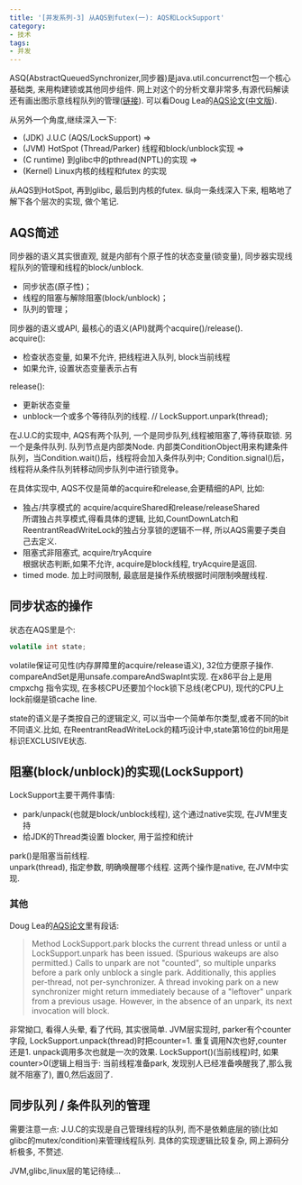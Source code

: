 ```yaml
---
title: '[并发系列-3] 从AQS到futex(一): AQS和LockSupport'
category:
- 技术
tags:
- 并发
---
```


ASQ(AbstractQueuedSynchronizer,同步器)是java.util.concurrenct包一个核心基础类, 来用构建锁或其他同步组件. 网上对这个的分析文章非常多,有源代码解读还有画出图示意线程队列的管理([链接](http://blog.csdn.net/javazejian/article/details/75043422)). 可以看Doug Lea的[AQS论文](http://gee.cs.oswego.edu/dl/papers/aqs.pdf)([中文版](http://ifeve.com/aqs-2/)).

从另外一个角度,继续深入一下:
* (JDK) J.U.C (AQS/LockSupport) =>
* (JVM) HotSpot (Thread/Parker) 线程和block/unblock实现 =>
* (C runtime) 到glibc中的pthread(NPTL)的实现 =>
* (Kernel) Linux内核的线程和futex 的实现

从AQS到HotSpot, 再到glibc, 最后到内核的futex. 纵向一条线深入下来, 粗略地了解下各个层次的实现, 做个笔记.
<!--more-->
## AQS简述
同步器的语义其实很直观, 就是内部有个原子性的状态变量(锁变量), 同步器实现线程队列的管理和线程的block/unblock.
* 同步状态(原子性)；
* 线程的阻塞与解除阻塞(block/unblock)；
* 队列的管理；

同步器的语义或API, 最核心的语义(API)就两个acquire()/release().  
acquire():
* 检查状态变量, 如果不允许, 把线程进入队列, block当前线程
* 如果允许, 设置状态变量表示占有

release():
* 更新状态变量
* unblock一个或多个等待队列的线程. // LockSupport.unpark(thread);

在J.U.C的实现中, AQS有两个队列, 一个是同步队列,线程被阻塞了,等待获取锁. 另一个是条件队列. 队列节点是内部类Node. 内部类ConditionObject用来构建条件队列，当Condition.wait()后，线程将会加入条件队列中; Condition.signal()后，线程将从条件队列转移动同步队列中进行锁竞争。

在具体实现中, AQS不仅是简单的acquire和release,会更精细的API, 比如:  
* 独占/共享模式的 acquire/acquireShared和release/releaseShared  
所谓独占共享模式,得看具体的逻辑, 比如,CountDownLatch和ReentrantReadWriteLock的独占分享锁的逻辑不一样, 所以AQS需要子类自己去定义.
* 阻塞式非阻塞式, acquire/tryAcquire  
根据状态判断,如果不允许, acquire是block线程, tryAcquire是返回.
*  timed mode.
加上时间限制, 最底层是操作系统根据时间限制唤醒线程.

## 同步状态的操作
状态在AQS里是个:
```java
volatile int state;
```
volatile保证可见性(内存屏障里的acquire/release语义), 32位方便原子操作.
compareAndSet是用unsafe.compareAndSwapInt实现.
在x86平台上是用 cmpxchg 指令实现, 在多核CPU还要加个lock锁下总线(老CPU), 现代的CPU上lock前缀是锁cache line.

state的语义是子类按自己的逻辑定义, 可以当中一个简单布尔类型,或者不同的bit不同语义.比如, 在ReentrantReadWriteLock的精巧设计中,state第16位的bit用是标识EXCLUSIVE状态.

## 阻塞(block/unblock)的实现(LockSupport)
LockSupport主要干两件事情:
* park/unpack(也就是block/unblock线程), 这个通过native实现, 在JVM里支持
* 给JDK的Thread类设置 blocker, 用于监控和统计

park()是阻塞当前线程.  
unpark(thread), 指定参数, 明确唤醒哪个线程.
这两个操作是native, 在JVM中实现.

### 其他
Doug Lea的[AQS论文](http://gee.cs.oswego.edu/dl/papers/aqs.pdf)里有段话:
>Method LockSupport.park blocks the current thread unless or until a LockSupport.unpark has been issued. (Spurious wakeups are also permitted.) Calls to unpark are not "counted", so multiple unparks before a park only unblock a single park.
Additionally, this applies per-thread, not per-synchronizer. A thread invoking park on a new synchronizer might return immediately because of a "leftover" unpark from a previous usage. However, in the absence of an unpark, its next invocation will block.

非常拗口, 看得人头晕, 看了代码, 其实很简单.
JVM层实现时, parker有个counter字段, LockSupport.unpack(thread)时把counter=1. 重复调用N次也好,counter还是1. unpack调用多次也就是一次的效果.
LockSupport()(当前线程)时, 如果counter>0(逻辑上相当于: 当前线程准备park, 发现别人已经准备唤醒我了,那么我就不阻塞了), 置0,然后返回了.


## 同步队列 / 条件队列的管理
需要注意一点: J.U.C的实现是自己管理线程的队列, 而不是依赖底层的锁(比如glibc的mutex/condition)来管理线程队列.
具体的实现逻辑比较复杂, 网上源码分析极多, 不赘述.

JVM,glibc,linux层的笔记待续...
